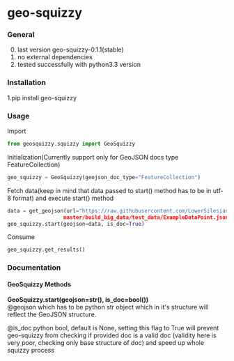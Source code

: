 # geo-squizzy

### General

0. last version geo-squizzy-0.1.1(stable)
1. no external dependencies
3. tested successfully with python3.3 version

### Installation

1.pip install geo-squizzy

### Usage

Import
```python
from geosquizzy.squizzy import GeoSquizzy
```

Initialization(Currently support only for GeoJSON docs type FeatureCollection)
```python
geo_squizzy = GeoSquizzy(geojson_doc_type="FeatureCollection")
```

Fetch data(keep in mind that data passed to start() method has to be in utf-8 format) 
and execute start() method
```python
data = get_geojson(url="https://raw.githubusercontent.com/LowerSilesians/geo-squizzy/
                  master/build_big_data/test_data/ExampleDataPoint.json")
geo_squizzy.start(geojson=data, is_doc=True)
```

Consume
```python
geo_squizzy.get_results()
```

### Documentation

#### GeoSquizzy Methods

**GeoSquizzy.start(geojson=str(), is_doc=bool())**  
@geojson which has to be python str object which in it's structure
will reflect the GeoJSON structure.  

@is_doc python bool, default is None, setting this flag to True will prevent geo-squizzy from checking
if provided doc is a valid doc (validity here is very poor, checking only base structure of doc) and speed up
whole squizzy process  
